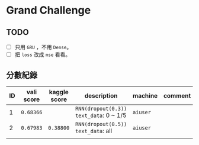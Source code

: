 # Grand Challenge

## TODO

- [ ] 只用 `GRU` ，不用 `Dense`。
- [ ] 把 `loss` 改成 `mse` 看看。

## 分數紀錄

| ID   | vali score | kaggle score | description                              | machine  | comment |
| ---- | ---------- | ------------ | ---------------------------------------- | -------- | ------- |
| 1    | `0.68366`  |              | `RNN(dropout(0.3))`<br>`text_data`: 0 ~ 1/5 | `aiuser` |         |
| 2    | `0.67983`  | `0.38800`    | `RNN(dropout(0.5))`<br>`text_data`: all  | `aiuser` |         |
|      |            |              |                                          |          |         |

